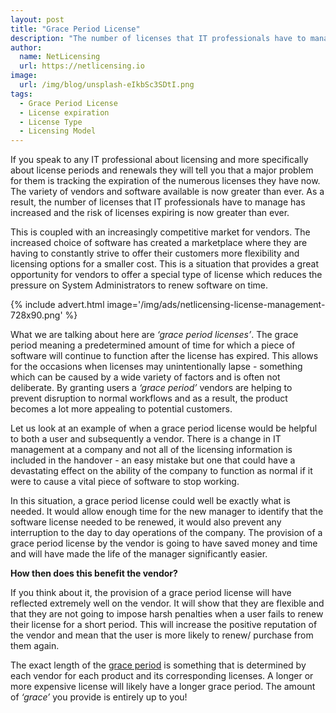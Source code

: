 ```yaml
---
layout: post
title: "Grace Period License"
description: "The number of licenses that IT professionals have to manage has increased and the risk of licenses expiring is now greater than ever."
author:
  name: NetLicensing
  url: https://netlicensing.io
image:
  url: /img/blog/unsplash-eIkbSc3SDtI.png
tags:
  - Grace Period License
  - License expiration
  - License Type
  - Licensing Model
---
```


If you speak to any IT professional about licensing and more specifically about license periods and renewals they will tell you that a major problem for them is tracking the expiration of the numerous licenses they have now. The variety of vendors and software available is now greater than ever. As a result, the number of licenses that IT professionals have to manage has increased and the risk of licenses expiring is now greater than ever.

This is coupled with an increasingly competitive market for vendors. The increased choice of software has created a marketplace where they are having to constantly strive to offer their customers more flexibility and licensing options for a smaller cost. This is a situation that provides a great opportunity for vendors to offer a special type of license which reduces the pressure on System Administrators to renew software on time.

{% include advert.html image='/img/ads/netlicensing-license-management-728x90.png' %}

What we are talking about here are *‘grace period licenses’*. The grace period meaning a predetermined amount of time for which a piece of software will continue to function after the license has expired. This allows for the occasions when licenses may unintentionally lapse - something which can be caused by a wide variety of factors and is often not deliberate. By granting users a *‘grace period’* vendors are helping to prevent disruption to normal workflows and as a result, the product becomes a lot more appealing to potential customers.

Let us look at an example of when a grace period license would be helpful to both a user and subsequently a vendor. There is a change in IT management at a company and not all of the licensing information is included in the handover - an easy mistake but one that could have a devastating effect on the ability of the company to function as normal if it were to cause a vital piece of software to stop working.

In this situation, a grace period license could well be exactly what is needed. It would allow enough time for the new manager to identify that the software license needed to be renewed, it would also prevent any interruption to the day to day operations of the company. The provision of a grace period license by the vendor is going to have saved money and time and will have made the life of the manager significantly easier.

**How then does this benefit the vendor?**

If you think about it, the provision of a grace period license will have reflected extremely well on the vendor. It will show that they are flexible and that they are not going to impose harsh penalties when a user fails to renew their license for a short period. This will increase the positive reputation of the vendor and mean that the user is more likely to renew/ purchase from them again.

The exact length of the [grace period](https://netlicensing.io/wiki/subscription) is something that is determined by each vendor for each product and its corresponding licenses. A longer or more expensive license will likely have a longer grace period. The amount of *‘grace’* you provide is entirely up to you!
